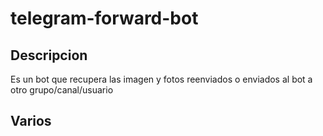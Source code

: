 # telegram-forward-bot
## Descripcion
Es un bot que recupera las imagen y fotos reenviados o enviados al bot a otro grupo/canal/usuario

## Varios

